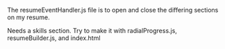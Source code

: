 The resumeEventHandler.js file is to open and close the differing sections on my resume. 

Needs a skills section. Try to make it with radialProgress.js, resumeBuilder.js, and index.html 